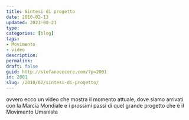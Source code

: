 ```yaml
---
title: Sintesi di progetto
date: 2010-02-13
updated: 2023-08-21
type: 
categories: [blog]
tags:
- Movimento
- video
description: 
permalink: 
draft: false
guid: http://stefanocecere.com/?p=2001
id: 2001
slug: /2010/02/sintesi-di-progetto/
---
```


ovvero ecco un video che mostra il momento attuale, dove siamo arrivati con la Marcia Mondiale e i prossimi passi di quel grande progetto che è il Movimento Umanista